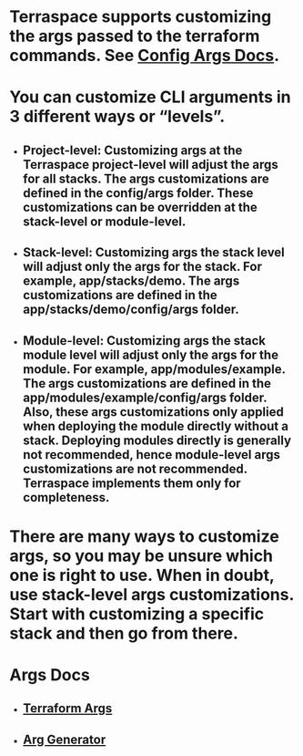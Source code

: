 # Terraspace supports customizing the args passed to the terraform commands. See [Config Args Docs](https://terraspace.cloud/docs/config/args/).

# You can customize CLI arguments in 3 different ways or “levels”.

  * ## Project-level: Customizing args at the Terraspace project-level will adjust the args for all stacks. The args customizations are defined in the config/args folder. These customizations can be overridden at the stack-level or module-level.
  * ## Stack-level: Customizing args the stack level will adjust only the args for the stack. For example, app/stacks/demo. The args customizations are defined in the app/stacks/demo/config/args folder.
  * ## Module-level: Customizing args the stack module level will adjust only the args for the module. For example, app/modules/example. The args customizations are defined in the app/modules/example/config/args folder. Also, these args customizations only applied when deploying the module directly without a stack. Deploying modules directly is generally not recommended, hence module-level args customizations are not recommended. Terraspace implements them only for completeness.

# There are many ways to customize args, so you may be unsure which one is right to use. When in doubt, use stack-level args customizations. Start with customizing a specific stack and then go from there.

# Args Docs

  * ## [Terraform Args](https://terraspace.cloud/docs/config/args/terraform/)
  * ## [Arg Generator](https://terraspace.cloud/docs/config/args/generator/)